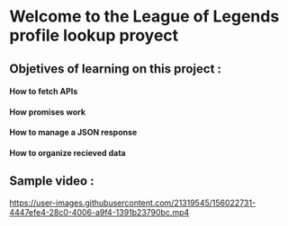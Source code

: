 # Welcome to the League of Legends profile lookup proyect

## Objetives of learning on this project :

#### How to fetch APIs
#### How promises work
#### How to manage a JSON response
#### How to organize recieved data

## Sample video :

https://user-images.githubusercontent.com/21319545/156022731-4447efe4-28c0-4006-a9f4-1391b23790bc.mp4

